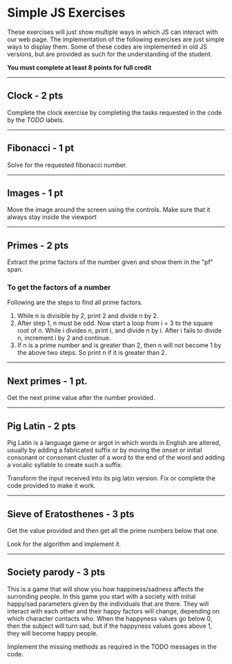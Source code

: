 # Simple JS Exercises

These exercises will just show multiple ways in which JS can interact with our web page. The implementation of the following exercises are just simple ways to display them. Some of these codes are implemented in old JS versions, but are provided as such for the understanding of the student.

**You must complete at least 8 points for full credit**

---

## Clock - 2 pts

Complete the clock exercise by completing the tasks requested in the code by the _TODO_ labels.

---

## Fibonacci - 1 pt

Solve for the requested fibonacci number.

---

## Images - 1 pt

Move the image around the screen using the controls. Make sure that it always stay inside the viewport

---

## Primes - 2 pts

Extract the prime factors of the number given and show them in the "pf" span.

### To get the factors of a number

Following are the steps to find all prime factors.

1. While n is divisible by 2, print 2 and divide n by 2.
2. After step 1, n must be odd. Now start a loop from i = 3 to the square root of n. While i divides n, print i, and divide n by i. After i fails to divide n, increment i by 2 and continue.
3. If n is a prime number and is greater than 2, then n will not become 1 by the above two steps. So print n if it is greater than 2.

---

## Next primes - 1 pt.

Get the next prime value after the number provided.

---

## Pig Latin - 2 pts

Pig Latin is a language game or argot in which words in English are altered, usually by adding a fabricated suffix or by moving the onset or initial consonant or consonant cluster of a word to the end of the word and adding a vocalic syllable to create such a suffix.

Transform the input received into its pig latin version. Fix or complete the code provided to make it work.

---

## Sieve of Eratosthenes - 3 pts

Get the value provided and then get all the prime numbers below that one.

Look for the algorithm and implement it.

---

## Society parody - 3 pts 

This is a game that will show you how happiness/sadness affects the surronding people. In this game you start with a society with initial happy/sad parameters given by the individuals that are there. They will interact with each other and their happy factors will change, depending on which character contacts who. When the happyness values go below 0, then the subject will turn sad, but if the happyness values goes above 1, they will become happy people.

Implement the missing methods as required in the TODO messages in the code.
